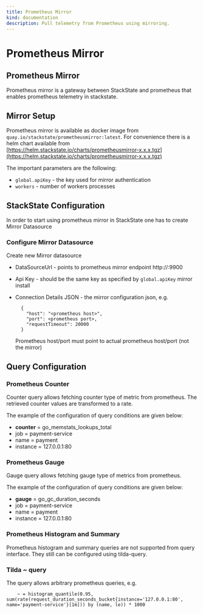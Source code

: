 ```yaml
---
title: Prometheus Mirror
kind: documentation
description: Pull telemetry from Prometheus using mirroring.
---
```


# Prometheus Mirror

## Prometheus Mirror

Prometheus mirror is a gateway between StackState and prometheus that enables prometheus telemetry in stackstate.

## Mirror Setup

Prometheus mirror is available as docker image from `quay.io/stackstate/prometheusmirror:latest`. For convenience there is a helm chart available from [https://helm.stackstate.io/charts/prometheusmirror-x.x.x.tgz](https://helm.stackstate.io/charts/prometheusmirror-x.x.x.tgz)

The important parameters are the following:

* `global.apiKey` - the key used for mirror authentication
* `workers` - number of workers processes

## StackState Configuration

In order to start using prometheus mirror in StackState one has to create Mirror Datasource

### Configure Mirror Datasource

Create new Mirror datasource

* DataSourceUrl - points to prometheus mirror endpoint  http://:9900
* Api Key - should be the same key as specified by `global.apiKey` mirror install
* Connection Details JSON - the mirror configuration json, e.g.

  ```text
    {
      "host": "<prometheus host>",
      "port": <prometheus port>,
      "requestTimeout": 20000
    }
  ```

  Prometheus host/port must point to actual prometheus host/port \(not the mirror\)

## Query Configuration

### Prometheus Counter

Counter query allows fetching counter type of metric from prometheus. The retrieved counter values are transformed to a rate.

The example of the configuration of query conditions are given below:

* **counter** = go\_memstats\_lookups\_total
* job = payment-service
* name = payment
* instance = 127.0.0.1:80

### Prometheus Gauge

Gauge query allows fetching gauge type of metrics from prometheus.

The example of the configuration of query conditions are given below:

* **gauge** = go\_gc\_duration\_seconds
* job = payment-service
* name = payment
* instance = 127.0.0.1:80

### Prometheus Histogram and Summary

Prometheus histogram and summary queries are not supported from query interface. They still can be configured using tilda-query.

### Tilda ~ query

The query allows arbitrary prometheus queries, e.g.

```text
    ~ = histogram_quantile(0.95, sum(rate(request_duration_seconds_bucket{instance='127.0.0.1:80', name='payment-service'}[1m])) by (name, le)) * 1000
```

